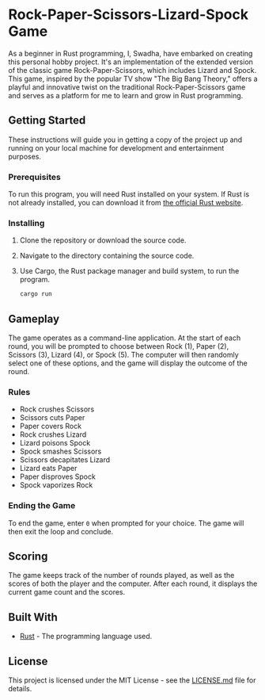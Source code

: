 # Rock-Paper-Scissors-Lizard-Spock Game

As a beginner in Rust programming, I, Swadha, have embarked on creating this personal hobby project. It's an implementation of the extended version of the classic game Rock-Paper-Scissors, which includes Lizard and Spock. This game, inspired by the popular TV show "The Big Bang Theory," offers a playful and innovative twist on the traditional Rock-Paper-Scissors game and serves as a platform for me to learn and grow in Rust programming.

## Getting Started

These instructions will guide you in getting a copy of the project up and running on your local machine for development and entertainment purposes.

### Prerequisites

To run this program, you will need Rust installed on your system. If Rust is not already installed, you can download it from [the official Rust website](https://www.rust-lang.org/learn/get-started).

### Installing

1. Clone the repository or download the source code.
2. Navigate to the directory containing the source code.
3. Use Cargo, the Rust package manager and build system, to run the program.

    ```bash
    cargo run
    ```

## Gameplay

The game operates as a command-line application. At the start of each round, you will be prompted to choose between Rock (1), Paper (2), Scissors (3), Lizard (4), or Spock (5). The computer will then randomly select one of these options, and the game will display the outcome of the round.

### Rules

- Rock crushes Scissors
- Scissors cuts Paper
- Paper covers Rock
- Rock crushes Lizard
- Lizard poisons Spock
- Spock smashes Scissors
- Scissors decapitates Lizard
- Lizard eats Paper
- Paper disproves Spock
- Spock vaporizes Rock

### Ending the Game

To end the game, enter `0` when prompted for your choice. The game will then exit the loop and conclude.

## Scoring

The game keeps track of the number of rounds played, as well as the scores of both the player and the computer. After each round, it displays the current game count and the scores.

## Built With

- [Rust](https://www.rust-lang.org/) - The programming language used.

## License

This project is licensed under the MIT License - see the [LICENSE.md](LICENSE.md) file for details.

